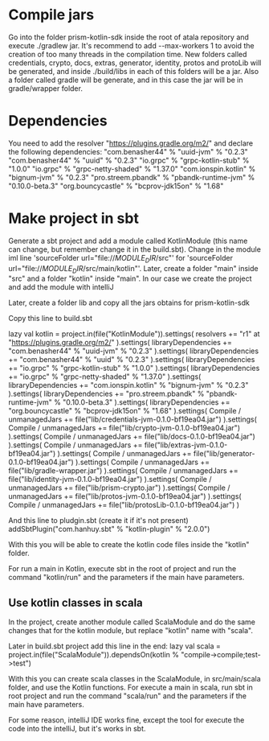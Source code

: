 # Compile jars
Go into the folder prism-kotlin-sdk inside the root of atala repository and execute ./gradlew jar. It's recommend to add --max-workers 1 to avoid the creation of too many threads in the compilation time. New folders called credentials, crypto, docs, extras, generator, identity, protos and protoLib will be generated, and inside ./build/libs in each of this folders will be a jar. Also a folder called gradle will be generate, and in this case the jar will be in gradle/wrapper folder.

# Dependencies
You need to add the resolver "https://plugins.gradle.org/m2/" and declare the following dependencies:
"com.benasher44" % "uuid-jvm" % "0.2.3"
"com.benasher44" % "uuid" % "0.2.3"
"io.grpc" % "grpc-kotlin-stub" % "1.0.0"
"io.grpc" % "grpc-netty-shaded" % "1.37.0"
"com.ionspin.kotlin" % "bignum-jvm" % "0.2.3"
"pro.streem.pbandk" % "pbandk-runtime-jvm" % "0.10.0-beta.3"
"org.bouncycastle" % "bcprov-jdk15on" % "1.68"

# Make project in sbt
Generate a sbt project and add a module called KotlinModule (this name can change, but remember change it in the build.sbt). Change in the module iml line 'sourceFolder url="file://$MODULE_DIR$/src"' for 'sourceFolder url="file://$MODULE_DIR$/src/main/kotlin"'. Later, create a folder "main" inside "src" and a folder "kotlin" inside "main".
In our case we create the project and add the module with intelliJ

Later, create a folder lib and copy all the jars obtains for prism-kotlin-sdk

Copy this line to build.sbt

lazy val kotlin = project.in(file("KotlinModule")).settings(
  resolvers += "r1" at "https://plugins.gradle.org/m2/"
).settings(
  libraryDependencies += "com.benasher44" % "uuid-jvm" % "0.2.3"
).settings(
  libraryDependencies += "com.benasher44" % "uuid" % "0.2.3"
).settings(
  libraryDependencies += "io.grpc" % "grpc-kotlin-stub" % "1.0.0"
).settings(
  libraryDependencies += "io.grpc" % "grpc-netty-shaded" % "1.37.0"
).settings(
  libraryDependencies += "com.ionspin.kotlin" % "bignum-jvm" % "0.2.3"
).settings(
  libraryDependencies += "pro.streem.pbandk" % "pbandk-runtime-jvm" % "0.10.0-beta.3"
).settings(
  libraryDependencies += "org.bouncycastle" % "bcprov-jdk15on" % "1.68"
).settings(
  Compile / unmanagedJars += file("lib/credentials-jvm-0.1.0-bf19ea04.jar")
).settings(
  Compile / unmanagedJars += file("lib/crypto-jvm-0.1.0-bf19ea04.jar")
).settings(
  Compile / unmanagedJars += file("lib/docs-0.1.0-bf19ea04.jar")
).settings(
  Compile / unmanagedJars += file("lib/extras-jvm-0.1.0-bf19ea04.jar")
).settings(
  Compile / unmanagedJars += file("lib/generator-0.1.0-bf19ea04.jar")
).settings(
  Compile / unmanagedJars += file("lib/gradle-wrapper.jar")
).settings(
  Compile / unmanagedJars += file("lib/identity-jvm-0.1.0-bf19ea04.jar")
).settings(
  Compile / unmanagedJars += file("lib/prism-crypto.jar")
).settings(
  Compile / unmanagedJars += file("lib/protos-jvm-0.1.0-bf19ea04.jar")
).settings(
  Compile / unmanagedJars += file("lib/protosLib-0.1.0-bf19ea04.jar")
)

And this line to pludgin.sbt (create it if it's not present)
addSbtPlugin("com.hanhuy.sbt" % "kotlin-plugin" % "2.0.0")


With this you will be able to create the kotlin code files inside the "kotlin" folder.

For run a main in Kotlin, execute sbt in the root of project and run the command "kotlin/run" and the parameters if the main have parameters.

## Use kotlin classes in scala
In the project, create another module called ScalaModule and do the same changes that for the kotlin module, but replace "kotlin" name with "scala".

Later in build.sbt project add this line in the end:
lazy val scala = project.in(file("ScalaModule")).dependsOn(kotlin % "compile->compile;test->test")

With this you can create scala classes in the ScalaModule, in src/main/scala folder, and use the Kotlin functions. For execute a main in scala, run sbt in root project and run the command "scala/run" and the parameters if the main have parameters.

For some reason, intelliJ IDE works fine, except the tool for execute the code into the intelliJ, but it's works in sbt.
